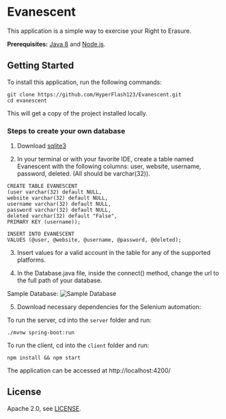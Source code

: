 # Evanescent
 
This application is a simple way to exercise your Right to Erasure.

**Prerequisites:** [Java 8](http://www.oracle.com/technetwork/java/javase/downloads/jdk8-downloads-2133151.html) and [Node.js](https://nodejs.org/).

## Getting Started

To install this application, run the following commands:
```
git clone https://github.com/HyperFlash123/Evanescent.git
cd evanescent
```

This will get a copy of the project installed locally.

### Steps to create your own database

1. Download [sqlite3](https://www.sqlite.org/download.html)

2. In your terminal or with your favorite IDE, create a table named Evanescent with the following columns: user, website, username, password, deleted. (All should be varchar(32)).
```
CREATE TABLE EVANESCENT
(user varchar(32) default NULL, 
website varchar(32) default NULL, 
username varchar(32) default NULL, 
password varchar(32) default NULL, 
deleted varchar(32) default "False",
PRIMARY KEY (username));

INSERT INTO EVANESCENT
VALUES (@user, @website, @username, @password, @deleted);
```

3. Insert values for a valid account in the table for any of the supported platforms.

4. In the Database.java file, inside the connect() method, change the url to the full path of your database.

Sample Database:
![Sample Database](https://i.postimg.cc/HLStxQ9q/Screen-Shot-2022-10-26-at-9-49-05-PM.png)

5. Download necessary dependencies for the Selenium automation: 

To run the server, cd into the `server` folder and run:
 
```
./mvnw spring-boot:run
```

To run the client, cd into the `client` folder and run:
 
```
npm install && npm start
```

The application can be accessed at http://localhost:4200/
## License

Apache 2.0, see [LICENSE](LICENSE).
